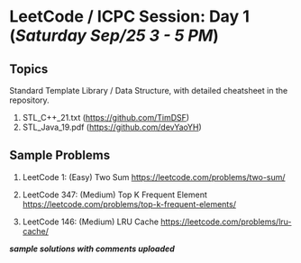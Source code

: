 # LeetCode / ICPC Session: Day 1 (***Saturday Sep/25 3 - 5 PM***)

## Topics
Standard Template Library / Data Structure, with detailed cheatsheet in the repository.
1. STL\_C++\_21.txt (<https://github.com/TimDSF>)
2. STL\_Java\_19.pdf (<https://github.com/devYaoYH>)

## Sample Problems

1. LeetCode 1: (Easy) Two Sum
https://leetcode.com/problems/two-sum/

2. LeetCode 347: (Medium) Top K Frequent Element
https://leetcode.com/problems/top-k-frequent-elements/

3. LeetCode 146: (Medium) LRU Cache
https://leetcode.com/problems/lru-cache/

___sample solutions with comments uploaded___